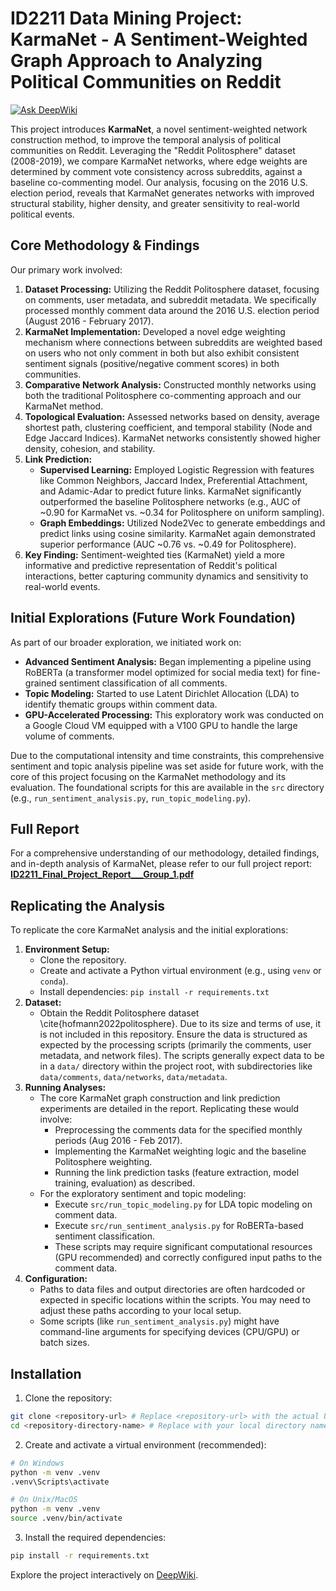 # ID2211 Data Mining Project: KarmaNet - A Sentiment-Weighted Graph Approach to Analyzing Political Communities on Reddit

[![Ask DeepWiki](https://deepwiki.com/badge.svg)](https://deepwiki.com/Leandr0Duar7e/kth-id2211-project)

This project introduces **KarmaNet**, a novel sentiment-weighted network construction method, to improve the temporal analysis of political communities on Reddit. Leveraging the "Reddit Politosphere" dataset (2008-2019), we compare KarmaNet networks, where edge weights are determined by comment vote consistency across subreddits, against a baseline co-commenting model. Our analysis, focusing on the 2016 U.S. election period, reveals that KarmaNet generates networks with improved structural stability, higher density, and greater sensitivity to real-world political events.

## Core Methodology & Findings

Our primary work involved:

1.  **Dataset Processing:** Utilizing the Reddit Politosphere dataset, focusing on comments, user metadata, and subreddit metadata. We specifically processed monthly comment data around the 2016 U.S. election period (August 2016 - February 2017).
2.  **KarmaNet Implementation:** Developed a novel edge weighting mechanism where connections between subreddits are weighted based on users who not only comment in both but also exhibit consistent sentiment signals (positive/negative comment scores) in both communities.
3.  **Comparative Network Analysis:** Constructed monthly networks using both the traditional Politosphere co-commenting approach and our KarmaNet method.
4.  **Topological Evaluation:** Assessed networks based on density, average shortest path, clustering coefficient, and temporal stability (Node and Edge Jaccard Indices). KarmaNet networks consistently showed higher density, cohesion, and stability.
5.  **Link Prediction:**
    *   **Supervised Learning:** Employed Logistic Regression with features like Common Neighbors, Jaccard Index, Preferential Attachment, and Adamic-Adar to predict future links. KarmaNet significantly outperformed the baseline Politosphere networks (e.g., AUC of ~0.90 for KarmaNet vs. ~0.34 for Politosphere on uniform sampling).
    *   **Graph Embeddings:** Utilized Node2Vec to generate embeddings and predict links using cosine similarity. KarmaNet again demonstrated superior performance (AUC ~0.76 vs. ~0.49 for Politosphere).
6.  **Key Finding:** Sentiment-weighted ties (KarmaNet) yield a more informative and predictive representation of Reddit\'s political interactions, better capturing community dynamics and sensitivity to real-world events.

## Initial Explorations (Future Work Foundation)

As part of our broader exploration, we initiated work on:

*   **Advanced Sentiment Analysis:** Began implementing a pipeline using RoBERTa (a transformer model optimized for social media text) for fine-grained sentiment classification of all comments.
*   **Topic Modeling:** Started to use Latent Dirichlet Allocation (LDA) to identify thematic groups within comment data.
*   **GPU-Accelerated Processing:** This exploratory work was conducted on a Google Cloud VM equipped with a V100 GPU to handle the large volume of comments.

Due to the computational intensity and time constraints, this comprehensive sentiment and topic analysis pipeline was set aside for future work, with the core of this project focusing on the KarmaNet methodology and its evaluation. The foundational scripts for this are available in the `src` directory (e.g., `run_sentiment_analysis.py`, `run_topic_modeling.py`).

## Full Report

For a comprehensive understanding of our methodology, detailed findings, and in-depth analysis of KarmaNet, please refer to our full project report:
[**ID2211_Final_Project_Report___Group_1.pdf**](Report/ID2211_Final_Project_Report___Group_1.pdf)

## Replicating the Analysis

To replicate the core KarmaNet analysis and the initial explorations:

1.  **Environment Setup:**
    *   Clone the repository.
    *   Create and activate a Python virtual environment (e.g., using `venv` or `conda`).
    *   Install dependencies: `pip install -r requirements.txt`
2.  **Dataset:**
    *   Obtain the Reddit Politosphere dataset \cite{hofmann2022politosphere}. Due to its size and terms of use, it is not included in this repository. Ensure the data is structured as expected by the processing scripts (primarily the comments, user metadata, and network files). The scripts generally expect data to be in a `data/` directory within the project root, with subdirectories like `data/comments`, `data/networks`, `data/metadata`.
3.  **Running Analyses:**
    *   The core KarmaNet graph construction and link prediction experiments are detailed in the report. Replicating these would involve:
        *   Preprocessing the comments data for the specified monthly periods (Aug 2016 - Feb 2017).
        *   Implementing the KarmaNet weighting logic and the baseline Politosphere weighting.
        *   Running the link prediction tasks (feature extraction, model training, evaluation) as described.
    *   For the exploratory sentiment and topic modeling:
        *   Execute `src/run_topic_modeling.py` for LDA topic modeling on comment data.
        *   Execute `src/run_sentiment_analysis.py` for RoBERTa-based sentiment classification.
        *   These scripts may require significant computational resources (GPU recommended) and correctly configured input paths to the comment data.
4.  **Configuration:**
    *   Paths to data files and output directories are often hardcoded or expected in specific locations within the scripts. You may need to adjust these paths according to your local setup.
    *   Some scripts (like `run_sentiment_analysis.py`) might have command-line arguments for specifying devices (CPU/GPU) or batch sizes.

## Installation

1. Clone the repository:

```bash
git clone <repository-url> # Replace <repository-url> with the actual URL
cd <repository-directory-name> # Replace with your local directory name
```

2. Create and activate a virtual environment (recommended):

```bash
# On Windows
python -m venv .venv
.venv\Scripts\activate

# On Unix/MacOS
python -m venv .venv
source .venv/bin/activate
```

3. Install the required dependencies:

```bash
pip install -r requirements.txt
```

Explore the project interactively on [DeepWiki](https://deepwiki.com/Leandr0Duar7e/kth-id2211-project).
